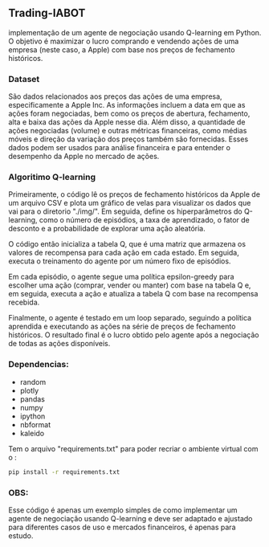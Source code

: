 ## Trading-IABOT 

implementação de um agente de negociação usando Q-learning em Python. O objetivo é maximizar o lucro comprando e vendendo ações de uma empresa (neste caso, a Apple) com base nos preços de fechamento históricos.

### Dataset
 São dados relacionados aos preços das ações de uma empresa, especificamente a Apple Inc. As informações incluem a data em que as ações foram negociadas, bem como os preços de abertura, fechamento, alta e baixa das ações da Apple nesse dia. Além disso, a quantidade de ações negociadas (volume) e outras métricas financeiras, como médias móveis e direção da variação dos preços também são fornecidas. Esses dados podem ser usados para análise financeira e para entender o desempenho da Apple no mercado de ações.

### Algoritimo Q-learning

Primeiramente, o código lê os preços de fechamento históricos da Apple de um arquivo CSV e plota um gráfico de velas para visualizar os dados que vai para o diretorio "./img/". Em seguida, define os hiperparâmetros do Q-learning, como o número de episódios, a taxa de aprendizado, o fator de desconto e a probabilidade de explorar uma ação aleatória.

O código então inicializa a tabela Q, que é uma matriz que armazena os valores de recompensa para cada ação em cada estado. Em seguida, executa o treinamento do agente por um número fixo de episódios.

Em cada episódio, o agente segue uma política epsilon-greedy para escolher uma ação (comprar, vender ou manter) com base na tabela Q e, em seguida, executa a ação e atualiza a tabela Q com base na recompensa recebida.

Finalmente, o agente é testado em um loop separado, seguindo a política aprendida e executando as ações na série de preços de fechamento históricos. O resultado final é o lucro obtido pelo agente após a negociação de todas as ações disponíveis.


### Dependencias:
- random
- plotly
- pandas
- numpy 
- ipython
- nbformat
- kaleido

Tem o arquivo "requirements.txt" para poder recriar o ambiente virtual com o :
```sh
pip install -r requirements.txt
```
### OBS:
Esse código é apenas um exemplo simples de como implementar um agente de negociação usando Q-learning e deve ser adaptado e ajustado para diferentes casos de uso e mercados financeiros, é apenas para estudo.